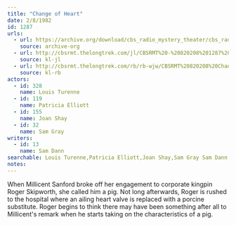 ```yaml
---
title: "Change of Heart"
date: 2/8/1982
id: 1287
urls: 
  - url: https://archive.org/download/cbs_radio_mystery_theater/cbs_radio_mystery_theater-1251-1300.zip/cbs_radio_mystery_theater-1251-1300%2Fcbsrmt_1287_change_of_heart.mp3
    source: archive-org
  - url: http://cbsrmt.thelongtrek.com/jl/CBSRMT%20-%20820208%201287%20Change%20Of%20Heart_jl.mp3
    source: kl-jl
  - url: http://cbsrmt.thelongtrek.com/rb/rb-wjw/CBSRMT%20820208%20Change%20of%20Heart_wjw.mp3
    source: kl-rb
actors:  
  - id: 328
    name: Louis Turenne  
  - id: 119
    name: Patricia Elliott  
  - id: 155
    name: Joan Shay  
  - id: 32
    name: Sam Gray
writers:  
  - id: 13
    name: Sam Dann
searchable: Louis Turenne,Patricia Elliott,Joan Shay,Sam Gray Sam Dann
notes:  
---
```

When Millicent Sanford broke off her engagement to corporate kingpin Roger Skipworth, she called him a pig. Not long afterwards, Roger is rushed to the hospital where an ailing heart valve is replaced with a porcine substitute. Roger begins to think there may have been something after all to Millicent's remark when he starts taking on the characteristics of a pig.